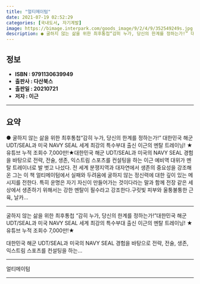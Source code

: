 ```yaml
---
title: "얼티메이텀"
date: 2021-07-19 02:52:29
categories: [국내도서, 자기계발]
image: https://bimage.interpark.com/goods_image/9/2/4/9/352549249s.jpg
description: ● 굴하지 않는 삶을 위한 최후통첩“감히 누가, 당신의 한계를 정하는가!” 대한민국 해군 UDT/SEAL과 미국 NAVY SEAL 세계 최강의 특수부대 출신 이근의 멘탈 트레이닝! ★유튜브 누적 조회수 7,000만!★대한민국 해군 UDT/SEAL과 미국의 NAVY SEAL 경험을 바탕
---
```


## **정보**

- **ISBN : 9791130639949**
- **출판사 : 다산북스**
- **출판일 : 20210721**
- **저자 : 이근**

------



## **요약**

●  굴하지 않는 삶을 위한 최후통첩“감히 누가, 당신의 한계를 정하는가!” 대한민국 해군 UDT/SEAL과 미국 NAVY SEAL 세계 최강의 특수부대 출신 이근의 멘탈 트레이닝! ★유튜브 누적 조회수 7,000만!★대한민국 해군 UDT/SEAL과 미국의 NAVY SEAL 경험을 바탕으로 전략, 전술, 생존, 익스트림 스포츠를 컨설팅을 하는 이근 예비역 대위가 멘탈 트레이너로 발 벗고 나섰다. 전 세계 분쟁지역과 대자연에서 생존의 중요성을 강조해온 그는 이 책 얼티메이텀에서 실패와 두려움에 굴하지 않는 정신력에 대한 깊이 있는 메시지를 전한다. 특히 운명은 자기 자신이 만들어가는 것이다라는 말과 함께 전장 같은 세상에서 생존하기 위해서는 강한 멘탈이 필수라고 강조한다.구릿빛 피부와 울퉁불퉁한 근육, 날카...

------

굴하지 않는 삶을 위한 최후통첩
“감히 누가, 당신의 한계를 정하는가!”대한민국 해군 UDT/SEAL과 미국 NAVY SEAL
 세계 최강의 특수부대 출신 이근의 멘탈 트레이닝!
 ★유튜브 누적 조회수 7,000만!★

대한민국 해군 UDT/SEAL과 미국의 NAVY SEAL 경험을 바탕으로 전략, 전술, 생존, 익스트림 스포츠를 컨설팅을 하는... 

------


얼티메이텀 

------


